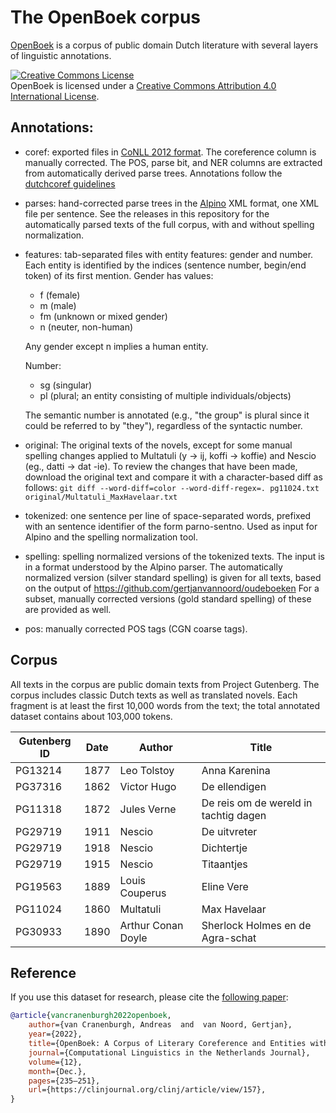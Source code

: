 # The OpenBoek corpus

[OpenBoek](http://andreasvc.github.io/openboek/) is a corpus of public domain Dutch literature
with several layers of linguistic annotations.

<a rel="license" href="http://creativecommons.org/licenses/by/4.0/"><img alt="Creative Commons License" style="border-width:0" src="https://i.creativecommons.org/l/by/4.0/88x31.png" /></a><br />
<span xmlns:dct="http://purl.org/dc/terms/" href="http://purl.org/dc/dcmitype/Dataset" property="dct:title" rel="dct:type">OpenBoek</span> is licensed under a
<a rel="license" href="http://creativecommons.org/licenses/by/4.0/">Creative Commons Attribution 4.0 International License</a>.

## Annotations:

- coref: exported files in [CoNLL 2012 format](http://conll.cemantix.org/2012/data.html).
  The coreference column is manually corrected. The POS, parse bit, and NER
  columns are extracted from automatically derived parse trees.
  Annotations follow the [dutchcoref guidelines](https://github.com/andreasvc/dutchcoref/)
- parses: hand-corrected parse trees in the [Alpino](http://www.let.rug.nl/vannoord/alp/Alpino/) XML format, one XML file per sentence.
  See the releases in this repository for the automatically parsed texts of the full corpus, with and without spelling normalization.
- features: tab-separated files with entity features: gender and number.
  Each entity is identified by the indices (sentence number, begin/end token)
  of its first mention.
  Gender has values:
  - f (female)
  - m (male)
  - fm (unknown or mixed gender)
  - n (neuter, non-human)

  Any gender except n implies a human entity.

  Number:
  - sg (singular)
  - pl (plural; an entity consisting of multiple individuals/objects)

  The semantic number is annotated (e.g., "the group" is plural since it could be
  referred to by "they"), regardless of the syntactic number.
- original: The original texts of the novels, except for some
  manual spelling changes applied to Multatuli (y -> ij, koffi -> koffie)
  and Nescio (eg., datti -> dat -ie).
  To review the changes that have been made, download the original text and
  compare it with a character-based diff as follows:
  `git diff --word-diff=color --word-diff-regex=. pg11024.txt original/Multatuli_MaxHavelaar.txt`
- tokenized: one sentence per line of space-separated words, prefixed with an
  sentence identifier of the form parno-sentno. Used as input for Alpino and
  the spelling normalization tool. 
- spelling: spelling normalized versions of the tokenized texts.
  The input is in a format understood by the Alpino parser.
  The automatically normalized version (silver standard spelling) is given for all texts,
  based on the output of https://github.com/gertjanvannoord/oudeboeken
  For a subset, manually corrected versions (gold standard spelling) of these are provided as well.
- pos: manually corrected POS tags (CGN coarse tags).

## Corpus

All texts in the corpus are public domain texts from Project Gutenberg.
The corpus includes classic Dutch texts as well as translated novels. Each
fragment is at least the first 10,000 words from the text; the total annotated
dataset contains about 103,000 tokens.

|Gutenberg ID|Date|Author|Title|
|---|---|---|---|
| PG13214 | 1877 | Leo Tolstoy        | Anna Karenina                          |
| PG37316 | 1862 | Victor Hugo        | De ellendigen                          |
| PG11318 | 1872 | Jules Verne        | De reis om de wereld in tachtig dagen  |
| PG29719 | 1911 | Nescio             | De uitvreter                           |
| PG29719 | 1918 | Nescio             | Dichtertje                             |
| PG29719 | 1915 | Nescio             | Titaantjes                             |
| PG19563 | 1889 | Louis Couperus     | Eline Vere                             |
| PG11024 | 1860 | Multatuli          | Max Havelaar                           |
| PG30933 | 1890 | Arthur Conan Doyle | Sherlock Holmes en de Agra-schat       |

## Reference

If you use this dataset for research, please cite the
[following paper](https://clinjournal.org/clinj/article/view/157):

```bibtex
@article{vancranenburgh2022openboek,
    author={van Cranenburgh, Andreas  and  van Noord, Gertjan},
    year={2022},
    title={OpenBoek: A Corpus of Literary Coreference and Entities with an Exploration of Historical Spelling Normalization},
    journal={Computational Linguistics in the Netherlands Journal},
    volume={12},
    month={Dec.},
    pages={235–251},
    url={https://clinjournal.org/clinj/article/view/157},
}
```
